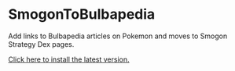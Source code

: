 # SmogonToBulbapedia
Add links to Bulbapedia articles on Pokemon and moves to Smogon Strategy Dex pages.

[Click here to install the latest version.](https://github.com/Djent-/SmogonToBulbapedia/raw/master/SmogonToBulbapedia.user.js)
